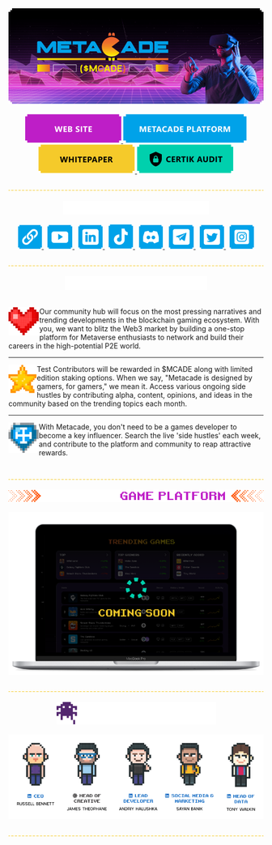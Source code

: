 <div class="main">
    <div>
        <img src="./profile/assets/headerBanner.png" />
    </div>
    &nbsp;
    <section class="buttons-container" align="center">
        <a target="_blank" href="https://metacade.co">
            <img src="./profile/assets/buttons/websiteButton.png">
        </a>
        <a target="_blank" href="https://metacade.co">
            <img src="./profile/assets/buttons/metacadePlatformButton.png">
        </a>
        <a target="_blank" href="https://metacade.co/whitepaper/whitepaper.pdf">
            <img src="./profile/assets/buttons/whitepaperButton.png">
        </a>
        <a target="_blank" href="https://www.certik.com/projects/metacade">
            <img src="./profile/assets/buttons/certikAuditButton.png">
        </a>
    </section>
    &nbsp;
    <img src="./profile/assets/divider.png">
    &nbsp;
    <section>
        <div align="center">
            <img src="./profile/assets/typography/ourSocialsText.png">
        </div>
        &nbsp;
        <div align="center">
                <a target="_blank" href="https://metacade.co">
                <img src="./profile/assets/links/Linktr.png">
            </a>
            &nbsp;
            <a target="_blank" href="https://www.youtube.com/channel/UCVA_TZHxuqziubGe1ExEUQg">
                <img src="./profile/assets/links/Youtube.png">
            </a>
            &nbsp;
            <a target="_blank" href="https://www.linkedin.com/company/metacade/about/">
                <img src="./profile/assets/links/LinkedIn.png">
            </a>
            &nbsp;
            <a target="_blank" href="https://www.tiktok.com/@metacade_official">
                <img src="./profile/assets/links/TikTok.png">
            </a>
            &nbsp;
            <a target="_blank" href="https://discord.com/invite/metacade">
                <img src="./profile/assets/links/Discord.png">
            </a>
            &nbsp;
            <a target="_blank" href="https://t.me/metacade_official/">
                <img src="./profile/assets/links/Telegram.png">
            </a>
            &nbsp;
            <a target="_blank" href="https://twitter.com/Metacade_">
                <img src="./profile/assets/links/Twitter.png">
            </a>
            &nbsp;
            <a target="_blank" href="https://www.instagram.com/metacade_/">
                <img src="./profile/assets/links/Instagram.png">
            </a>       
        </div>
    </section>
    &nbsp;
    <img src="./profile/assets/divider.png">
    &nbsp;
    <section class="metasystem">
        <div align="center">
            <img src="./profile/assets/typography/metasystemText.png">
        </div>
       &nbsp;
        <div class="metasystem__container">
            <div class="metasystem__container-item">
                <img align="left"src="./profile/assets/heartImage.png">
                <p align="left">
                Our community hub will focus on the most pressing narratives and trending developments in the blockchain gaming ecosystem. With you, we want to blitz the Web3 market by building a one-stop platform for Metaverse enthusiasts to network and build their careers in the high-potential P2E world.</p>
            </div>
            <hr />
            <div class="metasystem__container-item">
                <img align="left" src="./profile/assets/starImage.png">
                <p align="left">
                Test Contributors will be rewarded in $MCADE along with limited edition staking options. When we say, "Metacade is designed by gamers, for gamers," we mean it. Access various ongoing side hustles by contributing alpha, content, opinions, and ideas in the community based on the trending topics each month.</p>
            </div>
            <hr />
            <div class="metasystem__container-item">
                <img align="left" src="./profile/assets/shieldImage.png">
                <p align="left">
                With Metacade, you don't need to be a games developer to become a key influencer. Search the live 'side hustles' each week, and contribute to the platform and community to reap attractive rewards.</p>
            </div>
        </div>
    </section>
    &nbsp;
    <img src="./profile/assets/divider.png">
    &nbsp;
    <section class="metaplatform">
        <div align="center">
            <img src="./profile/assets/typography/gamePlatformText.png"/>
        </div>
        &nbsp;
         <img src="./profile/assets/macbookImage.png"/>
    </section>
    &nbsp;
    <img src="./profile/assets/divider.png">
    &nbsp;
    <section class="metaheads">
        <div align="center">
            <img src="./profile/assets/typography/MetaheadsText.png"/>
        </div>
        &nbsp;
        <img src="./profile/assets/metaheadsImage.png">
    </section>
    &nbsp;
    <img src="./profile/assets/divider.png">
</div>
